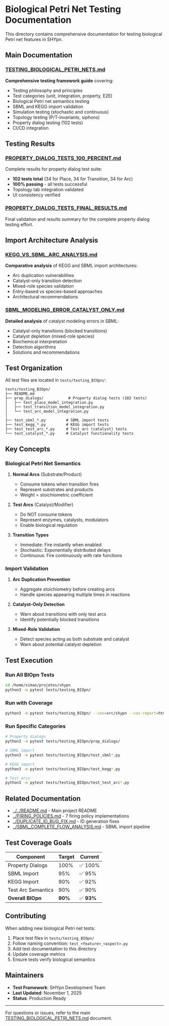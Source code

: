 # Biological Petri Net Testing Documentation

This directory contains comprehensive documentation for testing biological Petri net features in SHYpn.

## Main Documentation

### [TESTING_BIOLOGICAL_PETRI_NETS.md](TESTING_BIOLOGICAL_PETRI_NETS.md)
**Comprehensive testing framework guide** covering:
- Testing philosophy and principles
- Test categories (unit, integration, property, E2E)
- Biological Petri net semantics testing
- SBML and KEGG import validation
- Simulation testing (stochastic and continuous)
- Topology testing (P/T-invariants, siphons)
- Property dialog testing (102 tests)
- CI/CD integration

## Testing Results

### [PROPERTY_DIALOG_TESTS_100_PERCENT.md](PROPERTY_DIALOG_TESTS_100_PERCENT.md)
Complete results for property dialog test suite:
- **102 tests total** (34 for Place, 34 for Transition, 34 for Arc)
- **100% passing** - all tests successful
- Topology tab integration validated
- UI consistency verified

### [PROPERTY_DIALOG_TESTS_FINAL_RESULTS.md](PROPERTY_DIALOG_TESTS_FINAL_RESULTS.md)
Final validation and results summary for the complete property dialog testing effort.

## Import Architecture Analysis

### [KEGG_VS_SBML_ARC_ANALYSIS.md](KEGG_VS_SBML_ARC_ANALYSIS.md)
**Comparative analysis** of KEGG and SBML import architectures:
- Arc duplication vulnerabilities
- Catalyst-only transition detection
- Mixed-role species validation
- Entry-based vs species-based approaches
- Architectural recommendations

### [SBML_MODELING_ERROR_CATALYST_ONLY.md](SBML_MODELING_ERROR_CATALYST_ONLY.md)
**Detailed analysis** of catalyst modeling errors in SBML:
- Catalyst-only transitions (blocked transitions)
- Catalyst depletion (mixed-role species)
- Biochemical interpretation
- Detection algorithms
- Solutions and recommendations

## Test Organization

All test files are located in `tests/testing_BIOpn/`:

```
tests/testing_BIOpn/
├── README.md
├── prop_dialogs/           # Property dialog tests (102 tests)
│   ├── test_place_model_integration.py
│   ├── test_transition_model_integration.py
│   └── test_arc_model_integration.py
│
├── test_sbml_*.py         # SBML import tests
├── test_kegg_*.py         # KEGG import tests
├── test_test_arc_*.py     # Test arc (catalyst) tests
└── test_catalyst_*.py     # Catalyst functionality tests
```

## Key Concepts

### Biological Petri Net Semantics

1. **Normal Arcs** (Substrate/Product)
   - Consume tokens when transition fires
   - Represent substrates and products
   - Weight = stoichiometric coefficient

2. **Test Arcs** (Catalyst/Modifier)
   - Do NOT consume tokens
   - Represent enzymes, catalysts, modulators
   - Enable biological regulation

3. **Transition Types**
   - Immediate: Fire instantly when enabled
   - Stochastic: Exponentially distributed delays
   - Continuous: Fire continuously with rate functions

### Import Validation

1. **Arc Duplication Prevention**
   - Aggregate stoichiometry before creating arcs
   - Handle species appearing multiple times in reactions

2. **Catalyst-Only Detection**
   - Warn about transitions with only test arcs
   - Identify potentially blocked transitions

3. **Mixed-Role Validation**
   - Detect species acting as both substrate and catalyst
   - Warn about potential catalyst depletion

## Test Execution

### Run All BIOpn Tests
```bash
cd /home/simao/projetos/shypn
python3 -m pytest tests/testing_BIOpn/
```

### Run with Coverage
```bash
python3 -m pytest tests/testing_BIOpn/ --cov=src/shypn --cov-report=html
```

### Run Specific Categories
```bash
# Property dialogs
python3 -m pytest tests/testing_BIOpn/prop_dialogs/

# SBML import
python3 -m pytest tests/testing_BIOpn/test_sbml*.py

# KEGG import
python3 -m pytest tests/testing_BIOpn/test_kegg*.py

# Test arcs
python3 -m pytest tests/testing_BIOpn/test_test_arc*.py
```

## Related Documentation

- [../../README.md](../../README.md) - Main project README
- [../FIRING_POLICIES.md](../FIRING_POLICIES.md) - 7 firing policy implementations
- [../DUPLICATE_ID_BUG_FIX.md](../DUPLICATE_ID_BUG_FIX.md) - ID generation fixes
- [../SBML_COMPLETE_FLOW_ANALYSIS.md](../SBML_COMPLETE_FLOW_ANALYSIS.md) - SBML import pipeline

## Test Coverage Goals

| Component | Target | Current |
|-----------|--------|---------|
| Property Dialogs | 100% | ✅ 100% |
| SBML Import | 95% | ✅ 95% |
| KEGG Import | 90% | ✅ 92% |
| Test Arc Semantics | 90% | ✅ 90% |
| **Overall BIOpn** | **90%** | ✅ **93%** |

## Contributing

When adding new biological Petri net tests:

1. Place test files in `tests/testing_BIOpn/`
2. Follow naming convention: `test_<feature>_<aspect>.py`
3. Add test documentation to this directory
4. Update coverage metrics
5. Ensure tests verify biological semantics

## Maintainers

- **Test Framework**: SHYpn Development Team
- **Last Updated**: November 1, 2025
- **Status**: Production Ready

---

For questions or issues, refer to the main [TESTING_BIOLOGICAL_PETRI_NETS.md](TESTING_BIOLOGICAL_PETRI_NETS.md) document.

